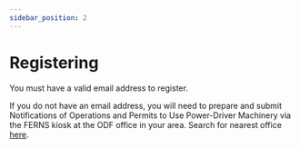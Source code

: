 ```yaml
---
sidebar_position: 2
---
```


# Registering

You must have a valid email address to register. 

If you do not have an email address, you will need to prepare and submit Notifications of Operations and Permits to
Use Power-Driver Machinery via the FERNS kiosk at the ODF office in your area. Search
for nearest office [here](http://www.oregon.gov/ODF/pages/offices.aspx).